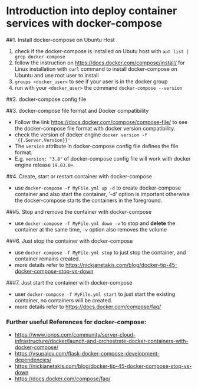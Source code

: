 # Introduction into deploy container services with docker-compose

##1. Install docker-compose on Ubuntu Host
1. check if the docker-compose is installed on Ubutu host with `apt list | grep docker-compose` 
2. follow the instruction on https://docs.docker.com/compose/install/ for Linux installation with `curl` command to install docker-compose on Ubuntu and use root user to install
3. `groups <docker_user>` to see if your user is in the docker group
4. run with your `<docker_user>` the command `docker-compose --version`

##2. docker-compose config file

##3. docker-compose file format and Docker compatibility
* Follow the link https://docs.docker.com/compose/compose-file/ to see the docker-compose file format with docker version compatibility.
* check the version of docker engine `docker version -f '{{.Server.Version}}'`
* The `version` attribute in docker-compose config file defines the file format.
* E.g. `version: "3.8"` of docker-compose config file will work with docker engine release `19.03.0+`.

##4. Create, start or restart container with docker-compose
* use `docker-compose -f MyFile.yml up -d` to create docker-compose container and also start the container, '-d' option is important otherwise the docker-compose starts the containers in the foreground.

###5. Stop and remove the container with docker-compose
* use `docker-compose -f MyFile.yml down -v` to stop and **delete** the container at the same time, `-v` option also removes the volume

###6. Just stop the container with docker-compose
* use `docker-compose -f MyFile.yml stop` to just stop the container, and container remains created.
* more details refer to https://nickjanetakis.com/blog/docker-tip-45-docker-compose-stop-vs-down

###7. Just start the container with docker-compose
* user `docker-compose -f MyFile.yml start` to just start the existing container, no containers will be created.
* more details refer to https://docs.docker.com/compose/faq/

### Further useful References for docker-compose: 
* https://www.ionos.com/community/server-cloud-infrastructure/docker/launch-and-orchestrate-docker-containers-with-docker-compose/
* https://vsupalov.com/flask-docker-compose-development-dependencies/
* https://nickjanetakis.com/blog/docker-tip-45-docker-compose-stop-vs-down
* https://docs.docker.com/compose/faq/
